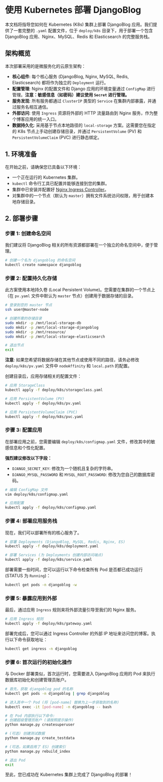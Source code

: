 # 使用 Kubernetes 部署 DjangoBlog

本文档将指导您如何在 Kubernetes (K8s) 集群上部署 DjangoBlog 应用。我们提供了一套完整的 `.yaml` 配置文件，位于 `deploy/k8s` 目录下，用于部署一个包含 DjangoBlog 应用、Nginx、MySQL、Redis 和 Elasticsearch 的完整服务栈。

## 架构概览

本次部署采用的是微服务化的云原生架构：

- **核心组件**: 每个核心服务 (DjangoBlog, Nginx, MySQL, Redis, Elasticsearch) 都将作为独立的 `Deployment` 运行。
- **配置管理**: Nginx 的配置文件和 Django 应用的环境变量通过 `ConfigMap` 进行管理。**注意：敏感信息（如密码）建议使用 `Secret` 进行管理。**
- **服务发现**: 所有服务都通过 `ClusterIP` 类型的 `Service` 在集群内部暴露，并通过服务名相互通信。
- **外部访问**: 使用 `Ingress` 资源将外部的 HTTP 流量路由到 Nginx 服务，作为整个博客应用的统一入口。
- **数据持久化**: 采用基于节点本地路径的 `local-storage` 方案。这需要您在指定的 K8s 节点上手动创建存储目录，并通过 `PersistentVolume` (PV) 和 `PersistentVolumeClaim` (PVC) 进行静态绑定。

## 1. 环境准备

在开始之前，请确保您已具备以下环境：

- 一个正在运行的 Kubernetes 集群。
- `kubectl` 命令行工具已配置并能够连接到您的集群。
- 集群中已安装并配置好 [Nginx Ingress Controller](https://kubernetes.github.io/ingress-nginx/deploy/)。
- 对集群中的一个节点（默认为 `master`）拥有文件系统访问权限，用于创建本地存储目录。

## 2. 部署步骤

### 步骤 1: 创建命名空间

我们建议将 DjangoBlog 相关的所有资源都部署在一个独立的命名空间中，便于管理。

```bash
# 创建一个名为 djangoblog 的命名空间
kubectl create namespace djangoblog
```

### 步骤 2: 配置持久化存储

此方案使用本地持久卷 (Local Persistent Volume)。您需要在集群的一个节点上（在 `pv.yaml` 文件中默认为 `master` 节点）创建用于数据存储的目录。

```bash
# 登录到您的 master 节点
ssh user@master-node

# 创建所需的存储目录
sudo mkdir -p /mnt/local-storage-db
sudo mkdir -p /mnt/local-storage-djangoblog
sudo mkdir -p /mnt/resource/
sudo mkdir -p /mnt/local-storage-elasticsearch

# 退出节点
exit
```
**注意**: 如果您希望将数据存储在其他节点或使用不同的路径，请务必修改 `deploy/k8s/pv.yaml` 文件中 `nodeAffinity` 和 `local.path` 的配置。

创建目录后，应用存储相关的配置文件：

```bash
# 应用 StorageClass
kubectl apply -f deploy/k8s/storageclass.yaml

# 应用 PersistentVolume (PV)
kubectl apply -f deploy/k8s/pv.yaml

# 应用 PersistentVolumeClaim (PVC)
kubectl apply -f deploy/k8s/pvc.yaml
```

### 步骤 3: 配置应用

在部署应用之前，您需要编辑 `deploy/k8s/configmap.yaml` 文件，修改其中的敏感信息和个性化配置。

**强烈建议修改以下字段：**
- `DJANGO_SECRET_KEY`: 修改为一个随机且复杂的字符串。
- `DJANGO_MYSQL_PASSWORD` 和 `MYSQL_ROOT_PASSWORD`: 修改为您自己的数据库密码。

```bash
# 编辑 ConfigMap 文件
vim deploy/k8s/configmap.yaml

# 应用配置
kubectl apply -f deploy/k8s/configmap.yaml
```

### 步骤 4: 部署应用服务栈

现在，我们可以部署所有的核心服务了。

```bash
# 部署 Deployments (DjangoBlog, MySQL, Redis, Nginx, ES)
kubectl apply -f deploy/k8s/deployment.yaml

# 部署 Services (为 Deployments 创建内部访问端点)
kubectl apply -f deploy/k8s/service.yaml
```

部署需要一些时间，您可以运行以下命令检查所有 Pod 是否都已成功运行 (STATUS 为 `Running`)：

```bash
kubectl get pods -n djangoblog -w
```

### 步骤 5: 暴露应用到外部

最后，通过应用 `Ingress` 规则来将外部流量引导至我们的 Nginx 服务。

```bash
# 应用 Ingress 规则
kubectl apply -f deploy/k8s/gateway.yaml
```

部署完成后，您可以通过 Ingress Controller 的外部 IP 地址来访问您的博客。执行以下命令获取地址：

```bash
kubectl get ingress -n djangoblog
```

### 步骤 6: 首次运行的初始化操作

与 Docker 部署类似，首次运行时，您需要进入 DjangoBlog 应用的 Pod 来执行数据库初始化和创建管理员账户。

```bash
# 首先，获取 djangoblog pod 的名称
kubectl get pods -n djangoblog | grep djangoblog

# 进入其中一个 Pod (将 [pod-name] 替换为上一步获取到的名称)
kubectl exec -it [pod-name] -n djangoblog -- bash

# 在 Pod 内部执行以下命令:
# 创建超级管理员账户 (请按照提示操作)
python manage.py createsuperuser

# (可选) 创建测试数据
python manage.py create_testdata

# (可选，如果启用了 ES) 创建索引
python manage.py rebuild_index

# 退出 Pod
exit
```

至此，您已成功在 Kubernetes 集群上完成了 DjangoBlog 的部署！ 